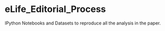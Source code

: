 # eLife_Editorial_Process
IPython Notebooks and Datasets to reproduce all the analysis in the paper.
